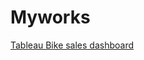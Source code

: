 # Myworks
[Tableau Bike sales dashboard](https://public.tableau.com/app/profile/nikhil.raj.s/viz/BikeSalesDashboard_16941590123840/Dashboard1?publish=yes)
